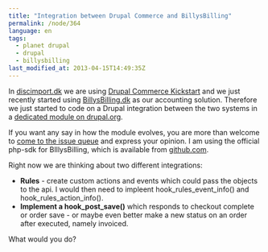 ```yaml
---
title: "Integration between Drupal Commerce and BillysBilling"
permalink: /node/364
language: en
tags:
  - planet drupal
  - drupal
  - billysbilling
last_modified_at: 2013-04-15T14:49:35Z
---
```


In [discimport.dk](https://discimport.dk) we are using [Drupal Commerce Kickstart](https://drupal.org/project/commerce_kickstart) and we just recently started using [BillysBilling.dk](https://billysbilling.dk) as our accounting solution. Therefore we just started to code on a Drupal integration between the two systems in a [dedicated module on drupal.org](https://drupal.org/project/billysbilling).

If you want any say in how the module evolves, you are more than welcome to [come to the issue queue](https://drupal.org/project/issues/billysbilling) and express your opinion. I am using the official php-sdk for BIllysBilling, which is available from [github.com](https://github.com/billysbilling/billysbilling-php).

Right now we are thinking about two different integrations:

- **Rules** - create custom actions and events which could pass the objects to the api. I would then need to impleent hook\_rules\_event\_info() and hook\_rules\_action\_info().
- **Implement a hook\_post\_save()** which responds to checkout complete or order save - or maybe even better make a new status on an order after executed, namely invoiced.

What would you do?
